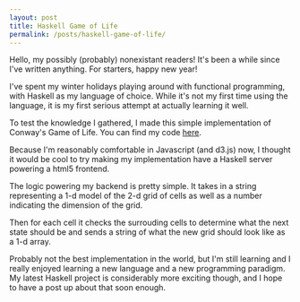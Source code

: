 ```yaml
---
layout: post
title: Haskell Game of Life
permalink: /posts/haskell-game-of-life/
---
```

Hello, my possibly (probably) nonexistant readers! It's been a while since I've written anything. For starters, happy new year!

I've spent my winter holidays playing around with functional programming, with Haskell as my language of choice. While it's not my first time using the language, it is my first serious attempt at actually learning it well. 

To test the knowledge I gathered, I made this simple implementation of Conway's Game of Life. You can find my code [here](https://github.com/aneeshdurg/haskellGameofLife). 

Because I'm reasonably comfortable in Javascript (and d3.js) now, I thought it would be cool to try making my implementation have a Haskell server powering a html5 frontend.

The logic powering my backend is pretty simple. It takes in a string representing a 1-d model of the 2-d grid of cells as well as a number indicating the dimension of the grid.

Then for each cell it checks the surrouding cells to determine what the next state should be and sends a string of what the new grid should look like as a 1-d array.

Probably not the best implementation in the world, but I'm still learning and I really enjoyed learning a new language and a new programming paradigm. My latest Haskell project is considerably more exciting though, and I hope to have a post up about that soon enough.
